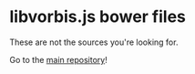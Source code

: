 # libvorbis.js bower files

These are not the sources you're looking for.

Go to the [main repository](https://github.com/Garciat/libvorbis.js)!
